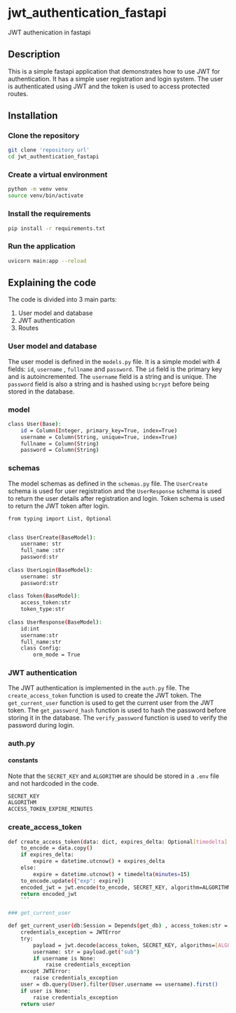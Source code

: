 # jwt_authentication_fastapi
 JWT authenication in fastapi


## Description
This is a simple fastapi application that demonstrates how to use JWT for authentication. It has a simple user registration and login system. The user is authenticated using JWT and the token is used to access protected routes.



## Installation

### Clone the repository
```bash
git clone 'repository url'
cd jwt_authentication_fastapi
```
### Create a virtual environment
```bash
python -m venv venv
source venv/bin/activate
```
### Install the requirements

```bash
pip install -r requirements.txt


```
### Run the application
```bash
uvicorn main:app --reload
```

## Explaining the code
The code is divided into 3 main parts:
1. User model and database
2. JWT authentication
3. Routes


### User model and database
The user model is defined in the `models.py` file. It is a simple model with 4 fields: `id`, `username` , `fullname` and `password`. The `id` field is the primary key and is autoincremented. The `username` field is a string and is unique. The `password` field is also a string and is hashed using `bcrypt` before being stored in the database.

### model

```bash
class User(Base):
    id = Column(Integer, primary_key=True, index=True)
    username = Column(String, unique=True, index=True)
    fullname = Column(String)
    password = Column(String)
```

### schemas
The model schemas as defined in the `schemas.py` file. The `UserCreate` schema is used for user registration and the `UserResponse` schema is used to return the user details after registration and login. Token schema is used to return the JWT token after login.
```bash
from typing import List, Optional


class UserCreate(BaseModel):
    username: str
    full_name :str
    password:str
    
class UserLogin(BaseModel):
    username: str
    password:str
    
class Token(BaseModel):
    access_token:str
    token_type:str
    
class UserResponse(BaseModel):
    id:int
    username:str
    full_name:str
    class Config:
        orm_mode = True

```

### JWT authentication
The JWT authentication is implemented in the `auth.py` file. The `create_access_token` function is used to create the JWT token. The `get_current_user` function is used to get the current user from the JWT token. The `get_password_hash` function is used to hash the password before storing it in the database. The `verify_password` function is used to verify the password during login.

### auth.py

#### constants
Note that the `SECRET_KEY` and `ALGORITHM` are  should be stored in a `.env` file and not hardcoded in the code.

```bash
SECRET_KEY
ALGORITHM
ACCESS_TOKEN_EXPIRE_MINUTES
```


### create_access_token
```bash
def create_access_token(data: dict, expires_delta: Optional[timedelta] = None):
    to_encode = data.copy()
    if expires_delta:
        expire = datetime.utcnow() + expires_delta
    else:
        expire = datetime.utcnow() + timedelta(minutes=15)
    to_encode.update({"exp": expire})
    encoded_jwt = jwt.encode(to_encode, SECRET_KEY, algorithm=ALGORITHM)
    return encoded_jwt 
    ```

### get_current_user
```
```bash
def get_current_user(db:Session = Depends(get_db) , access_token:str = Depends(oauth2_schema)):
    credentials_exception = JWTError
    try:
        payload = jwt.decode(access_token, SECRET_KEY, algorithms=[ALGORITHM])
        username: str = payload.get("sub")
        if username is None:
            raise credentials_exception
    except JWTError:
        raise credentials_exception
    user = db.query(User).filter(User.username == username).first()
    if user is None:
        raise credentials_exception
    return user

```